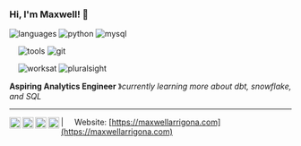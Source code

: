 ### Hi, I'm Maxwell! 👋 

![languages](https://img.shields.io/static/v1?label=&message=languages:&color=555&style=flat-square)
![python](https://img.shields.io/static/v1?logo=python&label=&message=python&color=111&logoColor=AAA&style=flat-square&link=)
![mysql](https://img.shields.io/static/v1?logo=mysql&label=&message=mysql&color=111&logoColor=AAA&style=flat-square&link=)

&nbsp;&nbsp;&nbsp;
![tools](https://img.shields.io/static/v1?label=&message=tools:&color=555&style=flat-square)
![git](https://img.shields.io/static/v1?logo=git&label=&message=git&color=111&logoColor=AAA&style=flat-square)

&nbsp;&nbsp;&nbsp;
![worksat](https://img.shields.io/static/v1?label=&message=@:&color=555&style=flat-square)
![pluralsight](https://img.shields.io/static/v1?logo=pluralsight&label=&message=pluralsight&color=111&logoColor=AAA&style=flat-square)

**Aspiring Analytics Engineer** &#12299;_currently learning more about dbt, snowflake, and SQL_
<br/>

----

<a href="https://www.linkedin.com/in/maxwell--johnson/">
  <img align="left" alt="Maxwell's LinkedIn" width="20px" src="https://cdn.jsdelivr.net/npm/simple-icons@v3/icons/linkedin.svg" />
</a>
<a href="https://medium.com/@maxwellarrigona">
  <img align="left" alt="Maxwell's Medium Page" width="20px" src="https://cdn.jsdelivr.net/npm/simple-icons@v3/icons/medium.svg" />
</a>
<a href="https://dev.to/maxwellarrigona">
  <img align="left" alt="Maxwell's Dev.to Page" width="20px" src="https://cdn.jsdelivr.net/npm/simple-icons@v3/icons/dev-dot-to.svg" />
</a>
<a href="https://www.kaggle.com/maxwellarrigona">
  <img align="left" alt="Maxwell's Kaggle Page" width="20px" src="https://cdn.jsdelivr.net/npm/simple-icons@v3/icons/kaggle.svg" />
</a>


| &nbsp;&nbsp;&nbsp; Website: [https://maxwellarrigona.com](https://maxwellarrigona.com)

